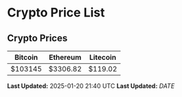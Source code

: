 # Crypto Price List

## Crypto Prices
| Bitcoin | Ethereum | Litecoin |
| ------- | -------- | -------- |
| $103145 | $3306.82 | $119.02 |
**Last Updated:** 2025-01-20 21:40 UTC
**Last Updated:** $DATE$
